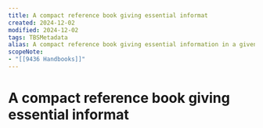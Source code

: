 ```yaml
---
title: A compact reference book giving essential informat
created: 2024-12-02
modified: 2024-12-02
tags: TBSMetadata
alias: A compact reference book giving essential information in a given field of study.
scopeNote:
- "[[9436 Handbooks]]"
---
```

# A compact reference book giving essential informat
